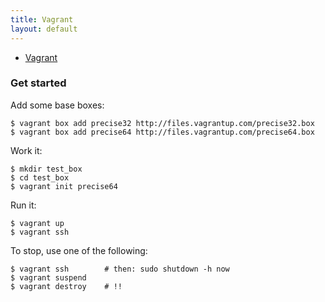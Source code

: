 ```yaml
---
title: Vagrant
layout: default
---
```


 * [Vagrant](http://vagrantup.com)

### Get started

Add some base boxes:

    $ vagrant box add precise32 http://files.vagrantup.com/precise32.box
    $ vagrant box add precise64 http://files.vagrantup.com/precise64.box

Work it:

    $ mkdir test_box
    $ cd test_box
    $ vagrant init precise64

Run it:

    $ vagrant up
    $ vagrant ssh

To stop, use one of the following:

    $ vagrant ssh        # then: sudo shutdown -h now
    $ vagrant suspend
    $ vagrant destroy    # !!


